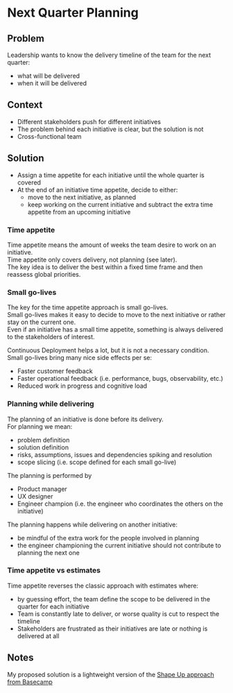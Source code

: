 # Next Quarter Planning

## Problem
Leadership wants to know the delivery timeline of the team for the next quarter:
- what will be delivered
- when it will be delivered

## Context
- Different stakeholders push for different initiatives
- The problem behind each initiative is clear, but the solution is not
- Cross-functional team

## Solution
- Assign a time appetite for each initiative until the whole quarter is covered
- At the end of an initiative time appetite, decide to either:
    - move to the next initiative, as planned
    - keep working on the current initiative and subtract the extra time appetite from an upcoming initiative

### Time appetite
Time appetite means the amount of weeks the team desire to work on an initiative.  
Time appetite only covers delivery, not planning (see later).  
The key idea is to deliver the best within a fixed time frame and then reassess global priorities.

### Small go-lives
The key for the time appetite approach is small go-lives.  
Small go-lives makes it easy to decide to move to the next initiative or rather stay on the current one.  
Even if an initiative has a small time appetite, something is always delivered to the stakeholders of interest. 

Continuous Deployment helps a lot, but it is not a necessary condition.
Small go-lives bring many nice side effects per se:
- Faster customer feedback
- Faster operational feedback (i.e. performance, bugs, observability, etc.)
- Reduced work in progress and cognitive load

### Planning while delivering
The planning of an initiative is done before its delivery.  
For planning we mean:
- problem definition
- solution definition
- risks, assumptions, issues and dependencies spiking and resolution
- scope slicing (i.e. scope defined for each small go-live)

The planning is performed by
- Product manager
- UX designer
- Engineer champion (i.e. the engineer who coordinates the others on the initiative)

The planning happens while delivering on another initiative:
- be mindful of the extra work for the people involved in planning
- the engineer championing the current initiative should not contribute to planning the next one

### Time appetite vs estimates
Time appetite reverses the classic approach with estimates where:
- by guessing effort, the team define the scope to be delivered in the quarter for each initiative
- Team is constantly late to deliver, or worse quality is cut to respect the timeline
- Stakeholders are frustrated as their initiatives are late or nothing is delivered at all


## Notes
My proposed solution is a lightweight version of the [Shape Up approach from Basecamp](https://basecamp.com/shapeup)